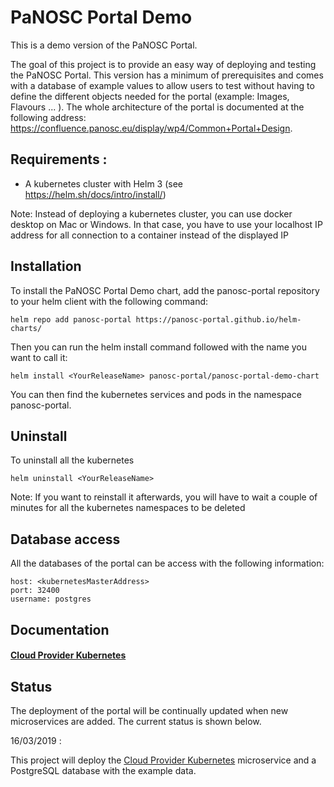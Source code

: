 PaNOSC Portal Demo
====================

This is a demo version of the PaNOSC Portal.

The goal of this project is to provide an easy way of deploying and testing the PaNOSC Portal. This version has a minimum of prerequisites and comes with a database of 
example values to allow users to test without having to define the different objects needed for the portal (example: Images, Flavours ... ).
The whole architecture of the portal is documented at the following address: https://confluence.panosc.eu/display/wp4/Common+Portal+Design.

## Requirements :
- A kubernetes cluster with Helm 3 (see https://helm.sh/docs/intro/install/)

Note: Instead of deploying a kubernetes cluster, you can use docker desktop on Mac or Windows. 
In that case, you have to use your localhost IP address for all connection to a container
instead of the displayed IP

## Installation
To install the PaNOSC Portal Demo chart, add the panosc-portal repository to your helm client with the following command:
```
helm repo add panosc-portal https://panosc-portal.github.io/helm-charts/
```

Then you can run the helm install command followed with the name you want to call it:
```
helm install <YourReleaseName> panosc-portal/panosc-portal-demo-chart
```

You can then find the kubernetes services and pods in the namespace panosc-portal.

## Uninstall  
To uninstall all the kubernetes 
```
helm uninstall <YourReleaseName>
```
Note: If you want to reinstall it afterwards, you will have to wait a couple of minutes for all the kubernetes namespaces to be deleted

## Database access
All the databases of the portal can be access with the following information:  
```  
host: <kubernetesMasterAddress>
port: 32400
username: postgres
```

## Documentation

#### [Cloud Provider Kubernetes](../cloud-provider-kubernetes/README.md)


## Status

The deployment of the portal will be continually updated when new microservices are added. The current status is shown below.

16/03/2019 :

This project will deploy the  [Cloud Provider Kubernetes](https://github.com/panosc-portal/cloud-provider-kubernetes) microservice and a PostgreSQL database with the example data. 
